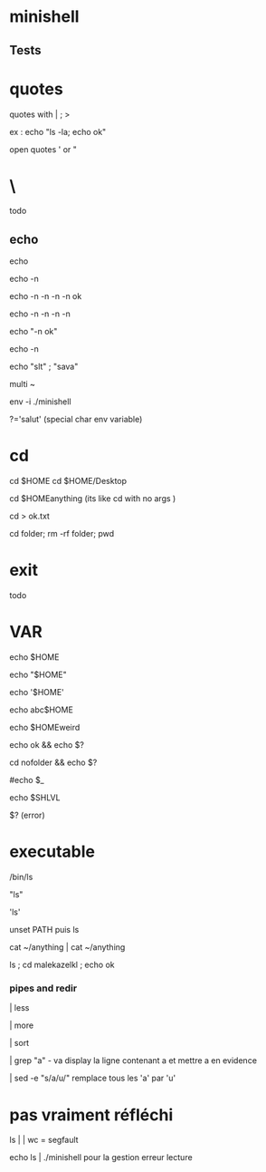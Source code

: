 # minishell






## Tests


# quotes

quotes with | ; >

ex : echo "ls -la; echo ok"

open quotes ' or "

# \
todo

## echo 

echo 

echo -n

echo -n -n -n -n ok

echo -n -n -n -n 

echo "-n ok"


echo -n

echo "slt" \; "sava"

multi ~


env -i ./minishell


?='salut' (special char env variable)


# cd

cd $HOME
cd $HOME/Desktop

cd $HOMEanything (its like cd with no args )

cd > ok.txt

cd folder; rm -rf folder; pwd

# exit
todo

# VAR

echo $HOME

echo "$HOME"

echo '$HOME'

echo abc$HOME

echo $HOMEweird

echo ok && echo $?

cd nofolder && echo $?

#echo $_

echo $SHLVL

$? (error)

# executable

/bin/ls

"ls"

'ls'

unset PATH puis ls

cat ~/anything | cat ~/anything

ls ; cd malekazelkl ; echo ok

### pipes and redir


| less

| more

| sort

| grep "a" - va display la ligne contenant a et mettre a en evidence

| sed -e "s/a/u/"  remplace tous les 'a' par 'u'




# pas vraiment réfléchi

ls | | wc = segfault

echo ls | ./minishell pour la gestion erreur lecture
